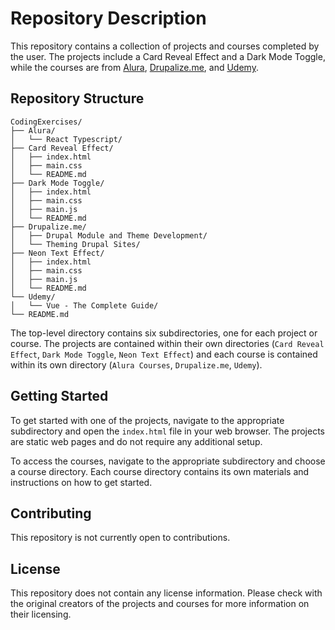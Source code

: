 # Repository Description

This repository contains a collection of projects and courses completed by the user. The projects include a Card Reveal Effect and a Dark Mode Toggle, while the courses are from [Alura](https://www.alura.com.br/), [Drupalize.me](https://drupalize.me/), and [Udemy](https://www.udemy.com/).

## Repository Structure

```
CodingExercises/
├── Alura/
│   └── React Typescript/
├── Card Reveal Effect/
│   ├── index.html
│   ├── main.css
│   └── README.md
├── Dark Mode Toggle/
│   ├── index.html
│   ├── main.css
│   ├── main.js
│   └── README.md
├── Drupalize.me/
│   ├── Drupal Module and Theme Development/
│   └── Theming Drupal Sites/
├── Neon Text Effect/
│   ├── index.html
│   ├── main.css
│   ├── main.js
│   └── README.md
└── Udemy/
│   └── Vue - The Complete Guide/
└── README.md
```

The top-level directory contains six subdirectories, one for each project or course. The projects are contained within their own directories (`Card Reveal Effect`, `Dark Mode Toggle`, `Neon Text Effect`) and each course is contained within its own directory (`Alura Courses`, `Drupalize.me`, `Udemy`).

## Getting Started

To get started with one of the projects, navigate to the appropriate subdirectory and open the `index.html` file in your web browser. The projects are static web pages and do not require any additional setup.

To access the courses, navigate to the appropriate subdirectory and choose a course directory. Each course directory contains its own materials and instructions on how to get started.

## Contributing

This repository is not currently open to contributions.

## License

This repository does not contain any license information. Please check with the original creators of the projects and courses for more information on their licensing.
